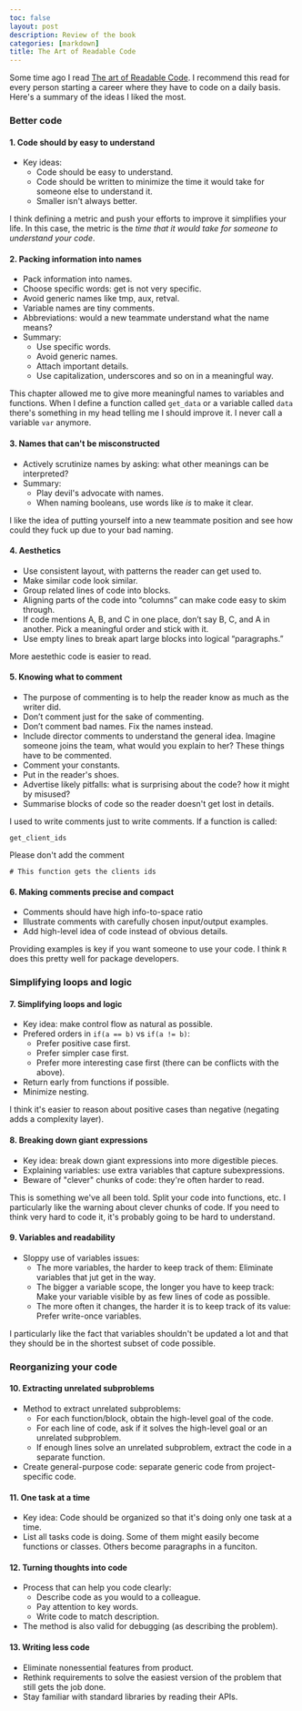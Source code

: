 ```yaml
---
toc: false
layout: post
description: Review of the book
categories: [markdown]
title: The Art of Readable Code
---
```


Some time ago I read [The art of Readable Code](http://shop.oreilly.com/product/9780596802301.do). I recommend this read for every person starting a career where they have to code on a daily basis. Here's a summary of the ideas I liked the most.

### Better code

#### 1. Code should by easy to understand
* Key ideas:
  + Code should be easy to understand.
  + Code should be written to minimize the time it would take for someone else to understand it.
  + Smaller isn't always better.

I think defining a metric and push your efforts to improve it simplifies your life. In this case, the metric is the *time that it would take for someone to understand your code*. 

#### 2. Packing information into names
* Pack information into names.
* Choose specific words: get is not very specific.
* Avoid generic names like tmp, aux, retval.
* Variable names are tiny comments.
* Abbreviations: would a new teammate understand what the name means?
* Summary:
  + Use specific words.
  + Avoid generic names.
  + Attach important details.
  + Use capitalization, underscores and so on in a meaningful way.

This chapter allowed me to give more meaningful names to variables and functions.  When I define a function called `get_data` or a variable called `data` there's something in my head telling me I should improve it. I never call a variable `var` anymore.

#### 3. Names that can't be misconstructed
* Actively scrutinize names by asking: what other meanings can be interpreted?
* Summary:
  + Play devil's advocate with names.
  + When naming booleans, use words like *is* to make it clear.
  
I like the idea of putting yourself into a new teammate position and see how could they fuck up due to your bad naming.

#### 4. Aesthetics
* Use consistent layout, with patterns the reader can get used to.
* Make similar code look similar.
* Group related lines of code into blocks.
* Aligning parts of the code into “columns” can make code easy to skim through.
* If code mentions A, B, and C in one place, don’t say B, C, and A in another. Pick a meaningful order and stick with it.
* Use empty lines to break apart large blocks into logical “paragraphs.”

More aestethic code is easier to read.

#### 5. Knowing what to comment
* The purpose of commenting is to help the reader know as much as the writer did.
* Don’t comment just for the sake of commenting.
* Don’t comment bad names. Fix the names instead.
* Include director comments to understand the general idea. Imagine someone joins the team, what would you explain to her? These things have to be commented.
* Comment your constants.
* Put in the reader's shoes.
* Advertise likely pitfalls: what is surprising about the code? how it might by misused?
* Summarise blocks of code so the reader doesn't get lost in details.

I used to write comments just to write comments. If a function is called:

```get_client_ids```

Please don't add the comment 

```# This function gets the clients ids```

#### 6. Making comments precise and compact
* Comments should have high info-to-space ratio
* Illustrate comments with carefully chosen input/output examples.
* Add high-level idea of code instead of obvious details.

Providing examples is key if you want someone to use your code. I think `R` does this pretty well for package developers.

### Simplifying loops and logic

#### 7. Simplifying loops and logic
* Key idea: make control flow as natural as possible.
* Prefered orders in `if(a == b)` vs `if(a != b)`:
  + Prefer positive case first.
  + Prefer simpler case first.
  + Prefer more interesting case first (there can be conflicts with the above).
* Return early from functions if possible.
* Minimize nesting.

I think it's easier to reason about positive cases than negative (negating adds a complexity layer).

#### 8. Breaking down giant expressions
* Key idea: break down giant expressions into more digestible pieces.
* Explaining variables: use extra variables that capture subexpressions.
* Beware of "clever" chunks of code: they're often harder to read.

This is something we've all been told. Split your code into functions, etc. I particularly like the warning about clever chunks of code. If you need to think very hard to code it, it's probably going to be hard to understand.

#### 9. Variables and readability
* Sloppy use of variables issues:
  + The more variables, the harder to keep track of them: Eliminate variables that jut get in the way.
  + The bigger a variable scope, the longer you have to keep track: Make your variable visible by as few lines of code as possible.
  + The more often it changes, the harder it is to keep track of its value: Prefer write-once variables.
  
I particularly like the fact that variables shouldn't be updated a lot and that they should be in the shortest subset of code possible.
 
### Reorganizing your code

#### 10. Extracting unrelated subproblems
* Method to extract unrelated subproblems:
  + For each function/block, obtain the high-level goal of the code.
  + For each line of code, ask if it solves the high-level goal or an unrelated subproblem.
  + If enough lines solve an unrelated subproblem, extract the code in a separate function.
* Create general-purpose code: separate generic code from project-specific code.

#### 11. One task at a time
* Key idea: Code should be organized so that it's doing only one task at a time.
* List all tasks code is doing. Some of them might easily become functions or classes. Others become paragraphs in a funciton.

#### 12. Turning thoughts into code
* Process that can help you code clearly:
   + Describe code as you would to a colleague.
   + Pay attention to key words.
   + Write code to match description.
* The method is also valid for debugging (as describing the problem).

#### 13. Writing less code
* Eliminate nonessential features from product.
* Rethink requirements to solve the easiest version of the problem that still gets the job done.
* Stay familiar with standard libraries by reading their APIs.

